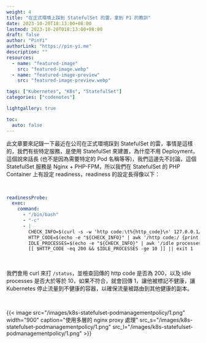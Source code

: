 ```yaml
---
weight: 4
title: "在正式環境上踩到 StatefulSet 的雷，拿到 P1 的教訓"
date: 2023-10-20T18:13:00+08:00
lastmod: 2023-10-20T018:13:00+08:00
draft: false
author: "PinYi"
authorLink: "https://pin-yi.me"
description: ""
resources:
  - name: "featured-image"
    src: "featured-image.webp"
  - name: "featured-image-preview"
    src: "featured-image-preview.webp"

tags: ["Kubernetes", "K8s", "StatefulSet"]
categories: ["codenotes"]

lightgallery: true

toc:
  auto: false
---
```


此文章要來記錄一下最近在公司在正式環境踩到 StatefulSet 的雷，事情是這樣的，我們有些特定服務，是使用 StatefulSet 來建置，為什麼不用 Deployment，這個說來話長 (也不是因為需要特定的 Pod 名稱等等)，我們這邊先不討論，這個 StatefulSet 服務是 Nginx + PHP-FPM，所以我們在 StatefulSet 的 PHP Container 上有設定 readiness，readiness 的設定長得像以下：

<br>

```yaml
readinessProbe:
  exec:
    command:
      - "/bin/bash"
      - "-c"
      - |
        CHECK_INFO=$(curl -s -w 'http code:\t%{http_code}\n' 127.0.0.1/status)
        HTTP_CODE=$(echo -e "${CHECK_INFO}" | awk '/http code:/ {print $3}')
        IDLE_PROCESSES=$(echo -e "${CHECK_INFO}" | awk '/idle processes:/ {print $3}')
        [[ $HTTP_CODE -eq 200 && $IDLE_PROCESSES -ge 10 ]] || exit 1
```

<br>

我們會用 curl 來打 `/status`，並檢查回傳的 http code 是否為 200，以及 idle processes 是否大於等於 10，如果不符合，就會回傳 1，讓他被標記不健康，讓 Kubernetes 停止流量到不健康的容器，以確保流量被路由到其他健康的副本。

<br>

{{< image src="/images/k8s-statefulset-podmanagementpolicy/1.png"  width="900" caption="使用多層的 nginx proxy 處理" src_s="/images/k8s-statefulset-podmanagementpolicy/1.png" src_l="/images/k8s-statefulset-podmanagementpolicy/1.png" >}}

